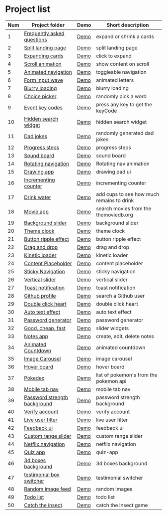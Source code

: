 # Project list

| Num | Project folder | Demo | Short description
|-------|---------------|------|------------------
1 | [Frequently asked questions](https://github.com/unknown-cat/projects/tree/master/faq) | [Demo](https://unknown-cat.github.io/projects/faq/) | expand or shrink a cards
2 | [Split landing page](https://github.com/unknown-cat/projects/tree/master/split-landing-page) | [Demo](https://unknown-cat.github.io/projects/split-landing-page/) | split landing page
3 | [Expanding cards](https://github.com/unknown-cat/projects/tree/master/expanding-cards) | [Demo](https://unknown-cat.github.io/projects/expanding-cards/) | click to expand
4 | [Scroll animation](https://github.com/unknown-cat/projects/tree/master/scroll-animation) | [Demo](https://unknown-cat.github.io/projects/scroll-animation/) | show content on scroll
5 | [Animated navigation](https://github.com/unknown-cat/projects/tree/master/animated-navigation) | [Demo](https://unknown-cat.github.io/projects/animated-navigation/) | toggleable navigation
6 | [Form input wave](https://github.com/unknown-cat/projects/tree/master/form-input-wave) | [Demo](https://unknown-cat.github.io/projects/form-input-wave/) | animated letters
7 | [Blurry loading](https://github.com/unknown-cat/projects/tree/master/blurry-loading) | [Demo](https://unknown-cat.github.io/projects/blurry-loading/) | blurry loading
8 | [Choice picker](https://github.com/unknown-cat/projects/tree/master/choice-picker) | [Demo](https://unknown-cat.github.io/projects/choice-picker/) | randomly pick a word
9 | [Event key codes](https://github.com/unknown-cat/projects/tree/master/event-key-codes) | [Demo](https://unknown-cat.github.io/projects/event-key-codes/) | press any key to get the keyCode
10 | [Hidden search widget](https://github.com/unknown-cat/projects/tree/master/hidden-search-widget) | [Demo](https://unknown-cat.github.io/projects/hidden-search-widget/) | hidden search widget
11 | [Dad jokes](https://github.com/unknown-cat/projects/tree/master/dad-jokes) | [Demo](https://unknown-cat.github.io/projects/dad-jokes/) | randomly generated dad jokes
12 | [Progress steps](https://github.com/unknown-cat/projects/tree/master/progress-steps) | [Demo](https://unknown-cat.github.io/projects/progress-steps/) | progress steps
13 | [Sound board](https://github.com/unknown-cat/projects/tree/master/sound-board) | [Demo](https://unknown-cat.github.io/projects/sound-board/) | sound board
14 | [Rotating navigation](https://github.com/unknown-cat/projects/tree/master/rotating-navigation) | [Demo](https://unknown-cat.github.io/projects/rotating-navigation/) | Rotating nav animation 
15 | [Drawing app](https://github.com/unknown-cat/projects/tree/master/drawing-app) | [Demo](https://unknown-cat.github.io/projects/drawing-app/) | drawing pad ui
16 | [Incrementing counter](https://github.com/unknown-cat/projects/tree/master/incrementing-counter) | [Demo](https://unknown-cat.github.io/projects/incrementing-counter/) | incrementing counter
17 | [Drink water](https://github.com/unknown-cat/projects/tree/master/drink-water) | [Demo](https://unknown-cat.github.io/projects/drink-water/) | add cups to see how much remains to drink
18 | [Movie app](https://github.com/unknown-cat/projects/tree/master/movie-app) | [Demo](https://unknown-cat.github.io/projects/movie-app/) | search movies from the themoviedb.org
19 | [Background slider](https://github.com/unknown-cat/projects/tree/master/background-slider) | [Demo](https://unknown-cat.github.io/projects/background-slider/) | background slider
20 | [Theme clock](https://github.com/unknown-cat/projects/tree/master/theme-clock) | [Demo](https://unknown-cat.github.io/projects/theme-clock/) | theme clock
21 | [Button ripple effect](https://github.com/unknown-cat/projects/tree/master/button-ripple-effect) | [Demo](https://unknown-cat.github.io/projects/button-ripple-effect/) | button ripple effect
22 | [Drag and drop](https://github.com/unknown-cat/projects/tree/master/drag-n-drop) | [Demo](https://unknown-cat.github.io/projects/drag-n-drop/) | drag and drop
23 | [Kinetic loader](https://github.com/unknown-cat/projects/tree/master/kinetic-loader) | [Demo](https://unknown-cat.github.io/projects/kinetic-loader/) | kinetic loader
24 | [Content Placeholder](https://github.com/unknown-cat/projects/tree/master/content-placeholder) | [Demo](https://unknown-cat.github.io/projects/content-placeholder/) | content placeholder
25 | [Sticky Navigation](https://github.com/unknown-cat/projects/tree/master/sticky-navigation) | [Demo](https://unknown-cat.github.io/projects/sticky-navigation/) | sticky navigation
26 | [Vertical slider](https://github.com/unknown-cat/projects/tree/master/vertical-slider) | [Demo](https://unknown-cat.github.io/projects/vertical-slider/) | vertical slider
27 | [Toast notification](https://github.com/unknown-cat/projects/tree/master/toast-notification) | [Demo](https://unknown-cat.github.io/projects/toast-notification/) | toast notification
28 | [Github profile](https://github.com/unknown-cat/projects/tree/master/github-profiles) | [Demo](https://unknown-cat.github.io/projects/github-profiles/) | search a Github user
29 | [Double click heart](https://github.com/unknown-cat/projects/tree/master/double-click-heart) | [Demo](https://unknown-cat.github.io/projects/double-click-heart/) | double click heart
30 | [Auto text effect](https://github.com/unknown-cat/projects/tree/master/auto-text-effect) | [Demo](https://unknown-cat.github.io/projects/auto-text-effect/) | auto text effect
31 | [Password generator](https://github.com/unknown-cat/projects/tree/master/password-generator) | [Demo](https://unknown-cat.github.io/projects/password-generator/) | password generator
32 | [Good, cheap, fast](https://github.com/unknown-cat/projects/tree/master/good-cheap-fast) | [Demo](https://unknown-cat.github.io/projects/good-cheap-fast/) | slider widgets
33 | [Notes app](https://github.com/unknown-cat/projects/tree/master/notes-app) | [Demo](https://unknown-cat.github.io/projects/notes-app/) | create, edit, delete notes
34 | [Animated Countdown](https://github.com/unknown-cat/projects/tree/master/animated-countdown) | [Demo](https://unknown-cat.github.io/projects/animated-countdown/) | animated countdown
35 | [Image Carousel](https://github.com/unknown-cat/projects/tree/master/image-carousel) | [Demo](https://unknown-cat.github.io/projects/image-carousel/) | image carousel
36 | [Hover board](https://github.com/unknown-cat/projects/tree/master/hover-board) | [Demo](https://unknown-cat.github.io/projects/hover-board/) | hover board
37 | [Pokedex](https://github.com/unknown-cat/projects/tree/master/pokedex) | [Demo](https://unknown-cat.github.io/projects/pokedex/) | list of pokemon's from the pokemon api
38 | [Mobile tab nav](https://github.com/unknown-cat/projects/tree/master/mobile-tab-nav) | [Demo](https://unknown-cat.github.io/projects/mobile-tab-nav/) | mobile tab nav
39 | [Password strength background](https://github.com/unknown-cat/projects/tree/master/password-strength-background) | [Demo](https://unknown-cat.github.io/projects/password-strength-background/) | password strength background
40 | [Verify account](https://github.com/unknown-cat/projects/tree/master/verify-account) | [Demo](https://unknown-cat.github.io/projects/verify-account/) | verify account
41 | [Live user filter](https://github.com/unknown-cat/projects/tree/master/live-user-filter) | [Demo](https://unknown-cat.github.io/projects/live-user-filter/) | live user filter
42 | [Feedback ui](https://github.com/unknown-cat/projects/tree/master/feedback-ui) | [Demo](https://unknown-cat.github.io/projects/feedback-ui/) | feedback ui
43 | [Custom range slider](https://github.com/unknown-cat/projects/tree/master/custom-range-slider) | [Demo](https://unknown-cat.github.io/projects/custom-range-slider/) | custom range slider
44 | [Netflix navigation](https://github.com/unknown-cat/projects/tree/master/netflix-navigation) | [Demo](https://unknown-cat.github.io/projects/netflix-navigation/) | netflix navigation
45 | [Quiz app](https://github.com/unknown-cat/projects/tree/master/quiz-app) | [Demo](https://unknown-cat.github.io/projects/quiz-app/) | quiz-app
46 | [3d boxes background](https://github.com/unknown-cat/projects/tree/master/3d-boxes-background) | [Demo](https://unknown-cat.github.io/projects/3d-boxes-background/) | 3d boxes background
47 | [testimonial box switcher](https://github.com/unknown-cat/projects/tree/master/testimonial-box-switcher) | [Demo](https://unknown-cat.github.io/projects/testimonial-box-switcher/) | testimonial switcher
48 | [Random image feed](https://github.com/unknown-cat/projects/tree/master/random-image-feed) | [Demo](https://unknown-cat.github.io/projects/random-image-feed/) | random images
49 | [Todo list](https://github.com/unknown-cat/projects/tree/master/todo-list) | [Demo](https://unknown-cat.github.io/projects/todo-list/) | todo list
50 | [Catch the insect](https://github.com/unknown-cat/projects/tree/master/catch-the-insect) | [Demo](https://unknown-cat.github.io/projects/catch-the-insect/) | catch the insect game

